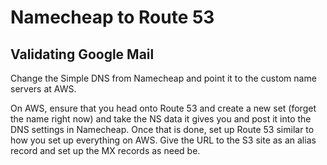 # Namecheap to Route 53

## Validating Google Mail

Change the Simple DNS from Namecheap and point it to the custom name servers at AWS.

On AWS, ensure that you head onto Route 53 and create a new set (forget the name right now) and take the NS data it gives you and post it into the DNS settings in Namecheap. Once that is done, set up Route 53 similar to how you set up everything on AWS. Give the URL to the S3 site as an alias record and set up the MX records as need be.
